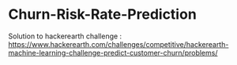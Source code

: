 # Churn-Risk-Rate-Prediction
Solution to hackerearth challenge : https://www.hackerearth.com/challenges/competitive/hackerearth-machine-learning-challenge-predict-customer-churn/problems/
